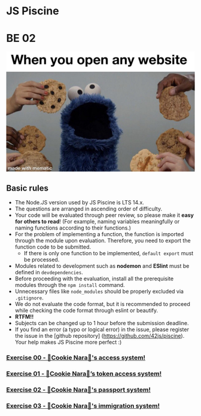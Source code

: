 # JS Piscine

# BE 02

![](images/cookie.jpg)

## Basic rules

* The Node.JS version used by JS Piscine is LTS 14.x.
* The questions are arranged in ascending order of difficulty.
* Your code will be evaluated through peer review, so please make it **easy for others to read**! (For example, naming variables meaningfully or naming functions according to their functions.)
* For the problem of implementing a function, the function is imported through the module upon evaluation. Therefore, you need to export the function code to be submitted.
  - If there is only one function to be implemented, `default export` must be processed.
* Modules related to development such as **nodemon** and **ESlint** must be defined in `devdependencies`.
* Before proceeding with the evaluation, install all the prerequisite modules through the `npm install` command.
* Unnecessary files like `node_modules` should be properly excluded via `.gitignore`.
* We do not evaluate the code format, but it is recommended to proceed while checking the code format through eslint or beautify.
* **RTFM!!**
* Subjects can be changed up to 1 hour before the submission deadline.
* If you find an error (a typo or logical error) in the issue, please register the issue in the [github repository] (https://github.com/42js/piscine). Your help makes JS Piscine more perfect :)

### [Exercise 00 - 🍪Cookie Nara🍪's access system!](ex00.md)
### [Exercise 01 - 🍪Cookie Nara🍪’s token access system!](ex01.md)
### [Exercise 02 - 🍪Cookie Nara🍪's passport system!](ex02.md)
### [Exercise 03 - 🍪Cookie Nara🍪's immigration system!](ex03.md)